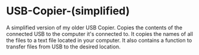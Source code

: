 # USB-Copier-(simplified)
A simplified version of my older USB Copier. Copies the contents of the connected USB to the computer it's connected to. It copies the names of all the files to a text file located in your computer. It also contains a function to transfer files from USB to the desired location.

